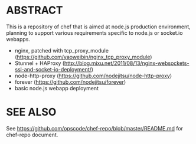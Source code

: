 ABSTRACT
========

This is a repository of chef that is aimed at node.js production environment, planning to support various requirements specific to node.js or socket.io webapps.

 * nginx, patched with tcp_proxy_module (<https://github.com/yaoweibin/nginx_tcp_proxy_module>)
 * Stunnel + HAProxy (<http://blog.mixu.net/2011/08/13/nginx-websockets-ssl-and-socket-io-deployment/>)
 * node-http-proxy (<https://github.com/nodejitsu/node-http-proxy>)
 * forever (https://github.com/nodejitsu/forever)
 * basic node.js webapp deployment

SEE ALSO
========

See https://github.com/opscode/chef-repo/blob/master/README.md for chef-repo document.
